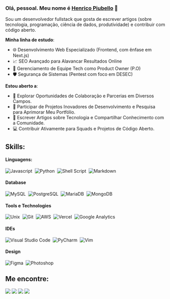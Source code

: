 ### Olá, pessoal. Meu nome é [Henrico Piubello](https://www.linkedin.com/in/henricop/) 👋

Sou um desenvolvedor fullstack que gosta de escrever artigos (sobre tecnologia, programação, ciência de dados, produtividade) e contribuir com código aberto.

**Minha linha de estudo**:
- 🌐 Desenvolvimento Web Especializado (Frontend, com ênfase em Next.js)
- 📈 SEO Avançado para Alavancar Resultados Online
- 🚀 Gerenciamento de Equipe Tech como Product Owner (P.O)
- 🛡️ Segurança de Sistemas (Pentest com foco em DESEC)

 **Estou aberto a**:

- 🤝 Explorar Oportunidades de Colaboração e Parcerias em Diversos Campos.
- 🚀 Participar de Projetos Inovadores de Desenvolvimento e Pesquisa para Aprimorar Meu Portfólio.
- 📝 Escrever Artigos sobre Tecnologia e Compartilhar Conhecimento com a Comunidade.
- 💻 Contribuir Ativamente para Squads e Projetos de Código Aberto.

## Skills:

#### Linguagens:

![Javascript](https://img.shields.io/badge/JavaScript-F7DF1E?style=for-the-badge&logo=javascript&logoColor=black)&nbsp;
![Python](https://img.shields.io/badge/Python-3776AB?style=for-the-badge&logo=python&logoColor=white)&nbsp;
![Shell Script](https://img.shields.io/badge/Shell_Script-121011?style=for-the-badge&logo=gnu-bash&logoColor=white)&nbsp;
![Markdown](https://img.shields.io/badge/markdown-%23000000.svg?style=for-the-badge&logo=markdown&logoColor=white)

#### Database

![MySQL](https://img.shields.io/badge/MySQL-005C84?style=for-the-badge&logo=mysql&logoColor=white)&nbsp;
![PostgreSQL](https://img.shields.io/badge/PostgreSQL-316192?style=for-the-badge&logo=postgresql&logoColor=white)&nbsp;
![MariaDB](https://img.shields.io/badge/MariaDB-003545?style=for-the-badge&logo=mariadb&logoColor=white)&nbsp;
![MongoDB](https://img.shields.io/badge/mongodb-4DB33D?style=for-the-badge&logo=mongodb&logoColor=white)&nbsp;


#### Tools e Technologies

![Unix](https://img.shields.io/badge/Unix-FCC624?style=for-the-badge&logo=unix&logoColor=black)&nbsp;
![Git](https://img.shields.io/badge/GIT-E44C30?style=for-the-badge&logo=git&logoColor=white)&nbsp;
![AWS](https://img.shields.io/badge/Amazon_AWS-FF9900?style=for-the-badge&logo=amazonaws&logoColor=white)&nbsp;
![Vercel](https://img.shields.io/badge/Vercel-000000?style=for-the-badge&logo=vercel&logoColor=white)&nbsp;
![Google Analytics](https://img.shields.io/badge/Google%20Analytics-E37400?style=for-the-badge&logo=google%20analytics&logoColor=white)&nbsp;

#### IDEs

![Visual Studio Code](https://img.shields.io/badge/Visual%20Studio%20Code-0078d7.svg?style=for-the-badge&logo=visual-studio-code&logoColor=white)&nbsp;
![PyCharm](https://img.shields.io/badge/pycharm-143?style=for-the-badge&logo=pycharm&logoColor=black&color=black&labelColor=green)&nbsp;
![Vim](https://img.shields.io/badge/VIM-%2311AB00.svg?style=for-the-badge&logo=vim&logoColor=white)&nbsp;

#### Design
![Figma](https://img.shields.io/badge/Figma-F24E1E?style=for-the-badge&logo=figma&logoColor=white)&nbsp;
![Photoshop](https://aleen42.github.io/badges/src/photoshop.svg)&nbsp;


## Me encontre:

<p align = "center">

[<img src ="https://img.shields.io/badge/website-%23.svg?&style=for-the-badge&logo=www&logoColor=white%22&color=black">](https://codecrush.com.br)
[<img src="https://img.shields.io/badge/twitter-%231DA1F2.svg?&style=for-the-badge&logo=twitter&logoColor=white&color=black" />](https://twitter.com/HenricoNeves)
[<img src="https://img.shields.io/badge/linkedin-%2312100E.svg?&style=for-the-badge&logo=linkedin&logoColor=white&color=black" />](https://www.linkedin.com/in/henricop/)
[<img src="https://img.shields.io/badge/instagram-%2312100E.svg?&style=for-the-badge&logo=instagram&logoColor=white&color=black" />](https://www.instagram.com/dev.henrico/)
</p>
